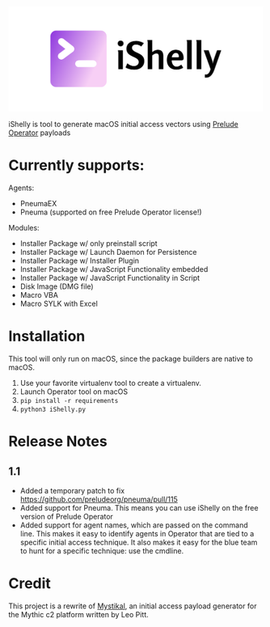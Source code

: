 ![Logo](/assets/logo.png?raw=true)

iShelly is tool to generate macOS initial access vectors using [Prelude Operator](https://www.prelude.org/) payloads

# Currently supports:

Agents:

- PneumaEX
- Pneuma (supported on free Prelude Operator license!)

Modules:

- Installer Package w/ only preinstall script
- Installer Package w/ Launch Daemon for Persistence
- Installer Package w/ Installer Plugin
- Installer Package w/ JavaScript Functionality embedded
- Installer Package w/ JavaScript Functionality in Script
- Disk Image (DMG file)
- Macro VBA
- Macro SYLK with Excel


# Installation

This tool will only run on macOS, since the package builders are native to macOS.

1. Use your favorite virtualenv tool to create a virtualenv.
2. Launch Operator tool on macOS
3. `pip install -r requirements`
4. `python3 iShelly.py`

# Release Notes

## 1.1
- Added a temporary patch to fix https://github.com/preludeorg/pneuma/pull/115
- Added support for Pneuma. This means you can use iShelly on the free version of Prelude Operator
- Added support for agent names, which are passed on the command line. This makes it easy to identify agents in Operator that are tied to a specific initial access technique. It also makes it easy for the blue team to hunt for a specific technique: use the cmdline.

# Credit

This project is a rewrite of [Mystikal](https://github.com/D00MFist/Mystikal), an initial access payload generator for the Mythic c2 platform written by Leo Pitt.
